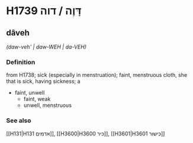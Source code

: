 # H1739 דָּוֶה / דוה

## dâveh

_(daw-veh' | daw-WEH | da-VEH)_

### Definition

from H1738; sick (especially in menstruation); faint, menstruous cloth, she that is sick, having sickness; a

- faint, unwell
  - faint, weak
  - unwell, menstruous

### See also

[[H131|H131 אדמים]], [[H3600|H3600 כיר]], [[H3601|H3601 כישור]]
